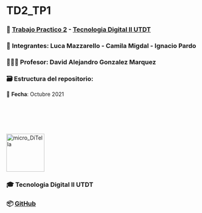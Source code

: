 # TD2_TP1

### 💾 [Trabajo Practico 2](https://github.com/IgnacioPardo/TD2_TP1/blob/main/Enunciado_TP1.pdf) - [Tecnologia Digital II UTDT](https://www.utdt.edu/ver_contenido.php?id_contenido=19866&id_item_menu=31534)

### 🧠 **Integrantes**: Luca Mazzarello - Camila Migdal - Ignacio Pardo

### 👨🏻‍🏫 **Profesor**: David Alejandro Gonzalez Marquez

### 🗃 **Estructura del repositorio**:
  
        
 📅 **Fecha**: Octubre 2021

<br/><br/><br/><br/>

<img width="100" alt="micro_DiTella" src="https://user-images.githubusercontent.com/65306107/132214134-ac5df2b8-353e-46b2-9c6e-ab9f0429a767.png"> 

### 🎓 Tecnologia Digital II UTDT
### 📦 [GitHub](https://github.com/IgnacioPardo/TD2_TP2)

